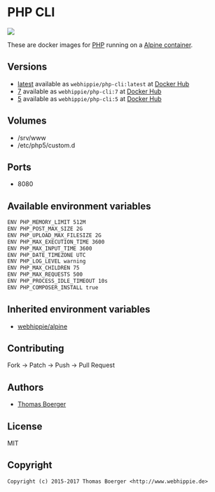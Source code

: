 # PHP CLI

[![](https://images.microbadger.com/badges/image/webhippie/php-cli.svg)](https://microbadger.com/images/webhippie/php-cli "Get your own image badge on microbadger.com")

These are docker images for [PHP](https://secure.php.net) running on a [Alpine container](https://registry.hub.docker.com/u/webhippie/alpine/).


## Versions

* [latest](https://github.com/dockhippie/php/tree/master/cli) available as ```webhippie/php-cli:latest``` at [Docker Hub](https://registry.hub.docker.com/u/webhippie/php-cli/)
* [7](https://github.com/dockhippie/php/tree/7/cli) available as ```webhippie/php-cli:7``` at [Docker Hub](https://registry.hub.docker.com/u/webhippie/php-cli/)
* [5](https://github.com/dockhippie/php/tree/5/cli) available as ```webhippie/php-cli:5``` at [Docker Hub](https://registry.hub.docker.com/u/webhippie/php-cli/)


## Volumes

* /srv/www
* /etc/php5/custom.d


## Ports

* 8080


## Available environment variables

```bash
ENV PHP_MEMORY_LIMIT 512M
ENV PHP_POST_MAX_SIZE 2G
ENV PHP_UPLOAD_MAX_FILESIZE 2G
ENV PHP_MAX_EXECUTION_TIME 3600
ENV PHP_MAX_INPUT_TIME 3600
ENV PHP_DATE_TIMEZONE UTC
ENV PHP_LOG_LEVEL warning
ENV PHP_MAX_CHILDREN 75
ENV PHP_MAX_REQUESTS 500
ENV PHP_PROCESS_IDLE_TIMEOUT 10s
ENV PHP_COMPOSER_INSTALL true
```


## Inherited environment variables

* [webhippie/alpine](https://github.com/dockhippie/alpine#available-environment-variables)


## Contributing

Fork -> Patch -> Push -> Pull Request


## Authors

* [Thomas Boerger](https://github.com/tboerger)


## License

MIT


## Copyright

```
Copyright (c) 2015-2017 Thomas Boerger <http://www.webhippie.de>
```
